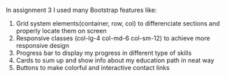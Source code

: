 In assignment 3 I used many Bootstrap features like:
1. Grid system elements(container, row, col) to differenciate sections and properly locate them on screen
2. Responsive classes (col-lg-4 col-md-6 col-sm-12) to achieve more responsive design
3. Progress bar to display my progress in different type of skills
4. Cards to sum up and show info about my education path in neat way
5. Buttons to make colorful and interactive contact links
